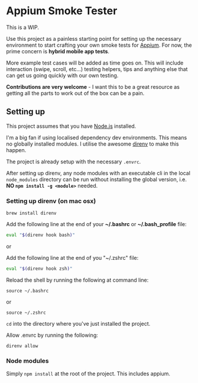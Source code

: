 # Appium Smoke Tester

This is a WIP.

Use this project as a painless starting point for setting up the necessary environment
to start crafting your own smoke tests for [Appium](http://appium.io). For now, the prime concern is __hybrid mobile app tests__.

More example test cases will be added as time goes on. This will include interaction (swipe, scroll, etc...) testing helpers,
tips and anything else that can get us going quickly with our own testing.

__Contributions are very welcome__ - I want this to be a great resource as getting all the parts to work out of the box can be a pain.

## Setting up

This project assumes that you have [Node.js](http://nodejs.org) installed.

I'm a big fan if using localised dependency dev environments. This means no globally installed modules. I utilise the awesome [direnv](https://github.com/zimbatm/direnv) to make this happen.

The project is already setup with the necessary ```.envrc```.

After setting up direnv, any node modules with an executable cli in the local ```node_modules``` directory can be run without installing the global version, i.e. __NO ```npm install -g <module>```__ needed.

### Setting up direnv (on mac osx)

```
brew install direnv
```

Add the following line at the end of your __~/.bashrc__ or __~/.bash_profile__ file:

```bash
eval "$(direnv hook bash)"
```

or

Add the following line at the end of you "~/.zshrc" file:

```zsh
eval "$(direnv hook zsh)"
```

Reload the shell by running the following at command line:

```
source ~/.bashrc
```

or

```
source ~/.zshrc
```

```cd``` into the directory where you've just installed the project.

Allow .envrc by running the following:

```
direnv allow
```

### Node modules

Simply ```npm install``` at the root of the project. This includes appium.
